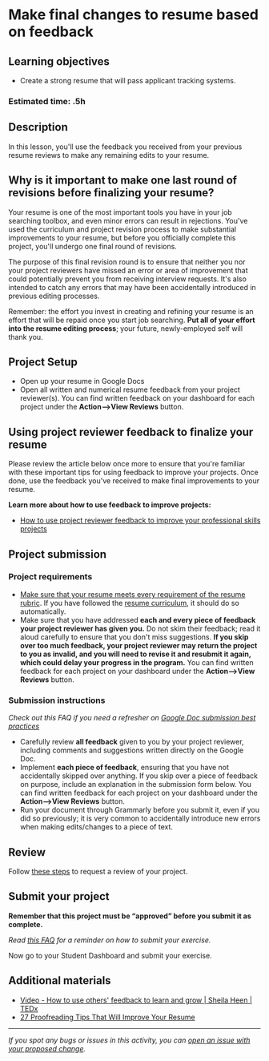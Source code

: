 # Make final changes to resume based on feedback

## **Learning objectives**

- Create a strong resume that will pass applicant tracking systems.

### **Estimated time: .5h**

## **Description**

In this lesson, you'll use the feedback you received from your previous resume reviews to make any remaining edits to your resume.

## Why is it important to make one last round of revisions before finalizing your resume?

Your resume is one of the most important tools you have in your job searching toolbox, and even minor errors can result in rejections. You've used the curriculum and project revision process to make substantial improvements to your resume, but before you officially complete this project, you'll undergo one final round of revisions.

The purpose of this final revision round is to ensure that neither you nor your project reviewers have missed an error or area of improvement that could potentially prevent you from receiving interview requests. It's also intended to catch any errors that may have been accidentally introduced in previous editing processes.

Remember: the effort you invest in creating and refining your resume is an effort that will be repaid once you start job searching. **Put all of your effort into the resume editing process**; your future, newly-employed self will thank you.

## Project Setup

- Open up your resume in Google Docs
- Open all written and numerical resume feedback from your project reviewer(s). You can find written feedback on your dashboard for each project under the **Action-->View Reviews** button.

## Using project reviewer feedback to finalize your resume

Please review the article below once more to ensure that you're familiar with these important tips for using feedback to improve your projects. Once done, use the feedback you've received to make final improvements to your resume.

**Learn more about how to use feedback to improve projects:**

- [How to use project reviewer feedback to improve your professional skills projects](https://microverse.zendesk.com/hc/en-us/articles/9460282580883-How-Do-I-Use-Code-Reviewer-Feedback-To-Improve-My-Professional-Skills-Projects-)

## Project submission

### Project requirements

- [Make sure that your resume meets every requirement of the resume rubric](https://docs.google.com/document/d/1lxBFRdvPW_cLQpX8n_gj8O8t1XPcXjGTDOCI813Uga0/edit). If you have followed the [resume curriculum](https://github.com/matovu-farid/curriculum-professional-skills/blob/main/interview-prep/create-the-first-draft-of-your-resume.md), it should do so automatically.
- Make sure that you have addressed **each and every piece of feedback your project reviewer has given you.** Do not skim their feedback; read it aloud carefully to ensure that you don't miss suggestions. **If you skip over too much feedback, your project reviewer may return the project to you as invalid, and you will need to revise it and resubmit it again, which could delay your progress in the program.** You can find written feedback for each project on your dashboard under the **Action—>View Reviews** button.

### **Submission instructions**

_Check out this FAQ if you need a refresher on [Google Doc submission best practices](https://microverse.zendesk.com/hc/en-us/articles/360063156813)_

- Carefully review **all feedback** given to you by your project reviewer, including comments and suggestions written directly on the Google Doc.
- Implement **each piece of feedback**, ensuring that you have not accidentally skipped over anything. If you skip over a piece of feedback on purpose, include an explanation in the submission form below. You can find written feedback for each project on your dashboard under the **Action—>View Reviews** button.
- Run your document through Grammarly before you submit it, even if you did so previously; it is very common to accidentally introduce new errors when making edits/changes to a piece of text.

## Review

Follow [these steps](https://github.com/microverseinc/curriculum-transversal-skills/blob/main/code-review/articles/how_to_ask_for_a_prof_skills_review.md) to request a review of your project.

## Submit your project

**Remember that this project must be “approved” before you submit it as complete.**

_Read [this FAQ](https://microverse.zendesk.com/hc/en-us/articles/360061344234) for a reminder on how to submit your exercise._

Now go to your Student Dashboard and submit your exercise.

## Additional materials

- [Video - How to use others' feedback to learn and grow | Sheila Heen | TEDx](https://www.youtube.com/watch?v=FQNbaKkYk_Q)
- [27 Proofreading Tips That Will Improve Your Resume](https://www.indeed.com/career-advice/resumes-cover-letters/proofreading-tips-that-will-improve-your-resume)

---

_If you spot any bugs or issues in this activity, you can [open an issue with your proposed change](https://github.com/microverseinc/curriculum-transversal-skills/blob/main/git-github/articles/open_issue.md)._
